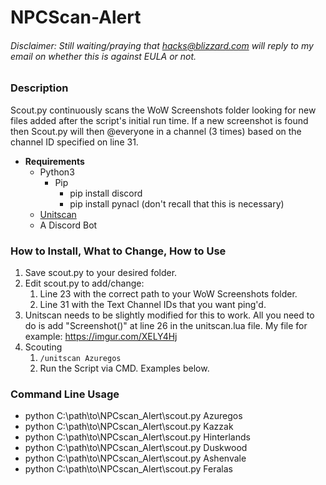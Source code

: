 # NPCScan-Alert

###### Disclaimer: Still waiting/praying that hacks@blizzard.com will reply to my email on whether this is against EULA or not.

### Description
  Scout.py continuously scans the WoW Screenshots folder looking for new files added after the script's initial run time. If a new screenshot is found then Scout.py will then @everyone in a channel (3 times) based on the channel ID specified on line 31. 
  
 * **Requirements**
      * Python3
        * Pip
          * pip install discord
          * pip install pynacl (don't recall that this is necessary)
      * [Unitscan](https://www.curseforge.com/wow/addons/unitscan/)
      * A Discord Bot
   
### How to Install, What to Change, How to Use
  1. Save scout.py to your desired folder. 
  2. Edit scout.py to add/change:
      1. Line 23 with the correct path to your WoW Screenshots folder.
      2. Line 31 with the Text Channel IDs that you want ping'd.
  3.  Unitscan needs to be slightly modified for this to work. All you need to do is add "Screenshot()" at line 26 in the unitscan.lua file. My file for example: https://imgur.com/XELY4Hj
  4. Scouting
      1. `/unitscan Azuregos`
      2. Run the Script via CMD. Examples below.

### Command Line Usage
* python C:\path\to\NPCscan_Alert\scout.py Azuregos
* python C:\path\to\NPCscan_Alert\scout.py Kazzak
* python C:\path\to\NPCscan_Alert\scout.py Hinterlands
* python C:\path\to\NPCscan_Alert\scout.py Duskwood
* python C:\path\to\NPCscan_Alert\scout.py Ashenvale
* python C:\path\to\NPCscan_Alert\scout.py Feralas
